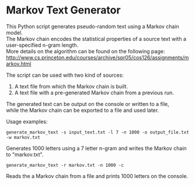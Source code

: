 Markov Text Generator
=====================

This Python script generates pseudo-random text using a Markov chain model.  
The Markov chain encodes the statistical properties of a source text with a user-specified n-gram length.  
More details on the algorithm can be found on the following page:  
http://www.cs.princeton.edu/courses/archive/spr05/cos126/assignments/markov.html  

The script can be used with two kind of sources:  
1. A text file from which the Markov chain is built.  
2. A text file with a pre-generated Markov chain from a previous run.  

The generated text can be output on the console or written to a file,  
while the Markov chain can be exported to a file and used later.  

Usage examples:  

    generate_markov_text -s input_text.txt -l 7 -n 1000 -o output_file.txt -w markov.txt  

Generates 1000 letters using a 7 letter n-gram and writes the Markov chain to "markov.txt".  

    generate_markov_text -r markov.txt -n 1000 -c  
Reads the a Markov chain from a file and prints 1000 letters on the console.  
